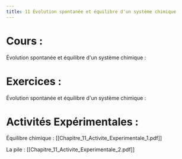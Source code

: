 ```yaml
---
title: 11 Évolution spontanée et équilibre d'un système chimique
---
```

# Cours :
Évolution spontanée et équilibre d'un système chimique : 

# Exercices :
Évolution spontanée et équilibre d'un système chimique :

# Activités Expérimentales :
Équilibre chimique : [[Chapitre_11_Activite_Experimentale_1.pdf]]

La pile : [[Chapitre_11_Activite_Experimentale_2.pdf]]